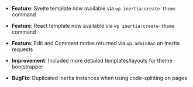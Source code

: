 - **Feature**: Svelte template now available via `wp inertia:create-theme` command
- **Feature**: React template now available via `wp inertia:create-theme` command
- **Feature**: Edit and Comment nodes returned via `wp.adminBar` on Inertia requests

- **Improvement**: Included more detailed templates/layouts for theme bootstrapper

- **BugFix**: Duplicated inertia instances when using code-splitting on pages
